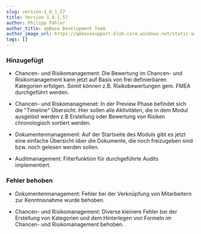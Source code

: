 ```yaml
---
slug: version-1_0_1_57
title: Version 1.0.1.57
author: Philipp Pähler
author_title: qmBase Development Team
author_image_url: https://qmbasesupport.blob.core.windows.net/static-assets/img/persons/paehler_round.png
tags: []
---
```

### Hinzugefügt

*   Chancen- und Risikomanagement: Die Bewertung im Chancen- und Risikomanagement kann jetzt auf Basis von frei definierbaren Kategorien erfolgen. Somit können z.B. Risikobewertungen gem. FMEA durchgeführt werden.

*   Chancen- und Riskomanagmenet: In der Preview Phase befindet sich die "Timeline" Übersicht. Hier sollen alle Aktivitäten, die in dem Modul ausgelöst werden z.B Erstellung oder Bewertung von Risiken chronologisch sortiert werden.

*   Dokumentenmanagement: Auf der Startseite des Moduls gibt es jetzt eine einfache Übersicht über die Dokumente, die noch freizugeben sind bzw. noch gelesen werden sollen.

*   Auditmanagement: Filterfunktion für durchgeführte Audits implementiert.

### Fehler behoben

*   Dokumentenmanagement: Fehler bei der Verknüpfung von Mitarbeitern zur Kenntnisnahme wurde behoben.

*   Chancen- und Risikomanagement: Diverse kleinere Fehler bei der Erstellung von Kategorien und dem Hinterlegen von Formeln im Chancen- und Risikomanagement behoben.
